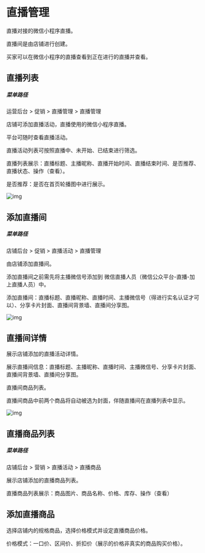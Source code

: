 # 直播管理

直播对接的微信小程序直播。

直播间是由店铺进行创建。

买家可以在微信小程序的直播查看到正在进行的直播并查看。

## 直播列表

##### 菜单路径

运营后台 > 促销 > 直播管理 > 直播管理

店铺可添加直播活动，直播使用的微信小程序直播。

平台可随时查看直播活动。

直播活动列表可按照直播中、未开始、已结束进行筛选。

直播列表展示：直播标题、主播昵称、直播开始时间、直播结束时间、是否推荐、直播状态、操作（查看）。

是否推荐：是否在首页轮播图中进行展示。

![img](https://docs.pickmall.cn/help/images/%E7%9B%B4%E6%92%AD%E7%AE%A1%E7%90%86.png)

## 添加直播间

##### 菜单路径

店铺后台 > 促销 > 直播活动 > 直播管理

由店铺添加直播间。

添加直播间之前需先将主播微信号添加到 微信直播人员（微信公众平台-直播-加上直播人员）中。

添加直播间：直播标题、直播昵称、直播时间、主播微信号（得进行实名认证才可以）、分享卡片封面、直播间背景墙、直播间分享图。

![img](https://docs.pickmall.cn/help/images/%E7%9B%B4%E6%92%AD%E6%B7%BB%E5%8A%A0.png)

## 直播间详情

展示店铺添加的直播活动详情。

展示直播间信息：直播标题、主播昵称、直播时间、主播微信号、分享卡片封面、直播间背景墙、直播间分享图。

直播间商品列表。

直播间商品中前两个商品将自动被选为封面，伴随直播间在直播列表中显示。

![img](https://docs.pickmall.cn/help/images/%E7%9B%B4%E6%92%AD%E9%97%B4%E8%AF%A6%E6%83%85.png)

## 直播商品列表

##### 菜单路径

店铺后台 > 营销 > 直播活动 > 直播商品

展示店铺添加的直播商品列表。

直播商品列表展示：商品图片、商品名称、价格、库存、操作（查看）

## 添加直播商品

选择店铺内的规格商品，选择价格模式并设定直播商品价格。

价格模式：一口价、区间价、折扣价（展示的价格非真实的商品购买价格）。